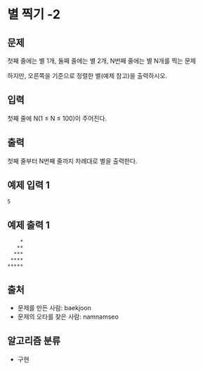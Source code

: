# 별 찍기 -2
## 문제
첫째 줄에는 별 1개, 둘째 줄에는 별 2개, N번째 줄에는 별 N개를 찍는 문제

하지만, 오른쪽을 기준으로 정렬한 별(예제 참고)을 출력하시오.

## 입력
첫째 줄에 N(1 ≤ N ≤ 100)이 주어진다.

## 출력
첫째 줄부터 N번째 줄까지 차례대로 별을 출력한다.

## 예제 입력 1 
```
5
```
## 예제 출력 1 
```
    *
   **
  ***
 ****
*****
```
## 출처
* 문제를 만든 사람: baekjoon
* 문제의 오타를 찾은 사람: namnamseo
## 알고리즘 분류
* 구현